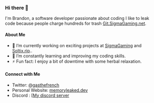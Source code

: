 ### Hi there 👋

I'm Brandon, a software developer passionate about coding I like to leak code because people charge hundreds for trash [Git.SigmaGaming.net](https://git.sigmagaming.net).

#### About Me

- 🔭 I’m currently working on exciting projects at [SigmaGaming](https://sigmagaming.net) and [Soltix.rip](https://soltix.rip)..
- 🌱 I’m constantly learning and improving my coding skills.
- ⚡ Fun fact: I enjoy a bit of downtime with some herbal relaxation.

#### Connect with Me

- Twitter: [@gasthefrench](https://twitter.com/gasthefrench)
- Personal Website: [memoryleaked.dev](https://www.memoryleaked.dev)
- Discord : [[My discord server]([https://discord.gg/SpgbEEcJ])
